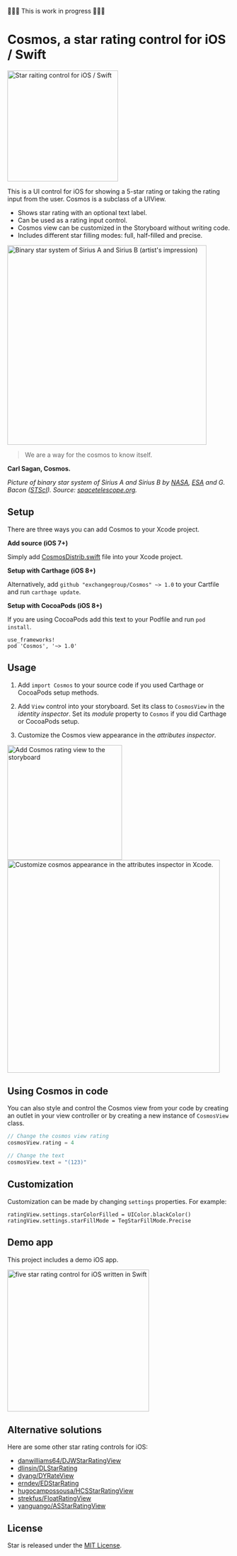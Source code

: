 🔨🔨🔨 This is work in progress 🔨🔨🔨

# Cosmos, a star rating control for iOS / Swift

<img src='https://raw.githubusercontent.com/exchangegroup/Star/master/graphics/star_screenshot.png' alt='Star raiting control for iOS / Swift' width='250'>

This is a UI control for iOS for showing a 5-star rating or taking the rating input from the user. Cosmos is a subclass of a UIView.

* Shows star rating with an optional text label.
* Can be used as a rating input control.
* Cosmos view can be customized in the Storyboard without writing code.
* Includes different star filling modes: full, half-filled and precise.

<img src='https://raw.githubusercontent.com/exchangegroup/Star/master/graphics/Drawings/1280px-Sirius_A_and_B_artwork.jpg'
  alt="Binary star system of Sirius A and Sirius B (artist's impression)" width='450'>

> We are a way for the cosmos to know itself.

**Carl Sagan, Cosmos.**

*Picture of binary star system of Sirius A and Sirius B by [NASA](http://www.nasa.gov), [ESA](http://www.esa.int/ESA) and G. Bacon ([STScI](http://www.stsci.edu/portal/)). Source: [spacetelescope.org](http://www.spacetelescope.org/images/heic0516b/).*

## Setup

There are three ways you can add Cosmos to your Xcode project.

**Add source (iOS 7+)**

Simply add [CosmosDistrib.swift](https://github.com/exchangegroup/Cosmos/edit/master/Distrib/CosmosDistrib.swift) file into your Xcode project.

**Setup with Carthage (iOS 8+)**

Alternatively, add `github "exchangegroup/Cosmos" ~> 1.0` to your Cartfile and run `carthage update`.

**Setup with CocoaPods (iOS 8+)**

If you are using CocoaPods add this text to your Podfile and run `pod install`.

    use_frameworks!
    pod 'Cosmos', '~> 1.0'

## Usage

1. Add `import Cosmos` to your source code if you used Carthage or CocoaPods setup methods.

2. Add `View` control into your storyboard. Set its class to `CosmosView` in the *identity inspector*. Set its *module* property to `Cosmos` if you did Carthage or CocoaPods setup.

3. Customize the Cosmos view appearance in the *attributes inspector*.

<img src='https://raw.githubusercontent.com/exchangegroup/Cosmos/master/graphics/cosmos_storyboard_class_3.png' width='259' alt='Add Cosmos rating view to the storyboard'>

<img src='https://raw.githubusercontent.com/exchangegroup/Cosmos/master/graphics/cosmos_customize_in_storyboard.png' width='480' alt='Customize cosmos appearance in the attributes inspector in Xcode.'>

## Using Cosmos in code

You can also style and control the Cosmos view from your code by creating an outlet in your view controller or by creating a new instance of `CosmosView` class.

```Swift
// Change the cosmos view rating
cosmosView.rating = 4

// Change the text
cosmosView.text = "(123)"

```


## Customization

Customization can be made by changing `settings` properties. For example:

```
ratingView.settings.starColorFilled = UIColor.blackColor()
ratingView.settings.starFillMode = TegStarFillMode.Precise
```

## Demo app

This project includes a demo iOS app.

<img src='https://raw.githubusercontent.com/exchangegroup/Star/master/graphics/start-rating-view-ios-swift.png' alt='five star rating control for iOS written in Swift' width='320' >

## Alternative solutions

Here are some other star rating controls for iOS:

* [danwilliams64/DJWStarRatingView](https://github.com/danwilliams64/DJWStarRatingView)
* [dlinsin/DLStarRating](https://github.com/dlinsin/DLStarRating)
* [dyang/DYRateView](https://github.com/dyang/DYRateView)
* [erndev/EDStarRating](https://github.com/erndev/EDStarRating)
* [hugocampossousa/HCSStarRatingView](https://github.com/hugocampossousa/HCSStarRatingView)
* [strekfus/FloatRatingView](https://github.com/strekfus/FloatRatingView)
* [yanguango/ASStarRatingView](https://github.com/yanguango/ASStarRatingView)

## License

Star is released under the [MIT License](LICENSE).
